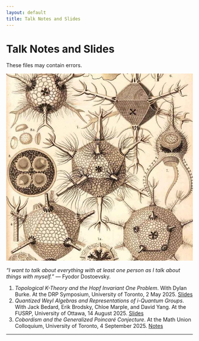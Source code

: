```yaml
---
layout: default
title: Talk Notes and Slides
---
```


# Talk Notes and Slides
<p class="center">These files may contain errors.</p>

<img src="/assets/images/talks.jpg" alt="Poincaré Homology Sphere" class="full">

<p class="center"><i>&ldquo;I want to talk about everything with at least one person as I talk about things with myself.&rdquo;</i> — Fyodor Dostoevsky.</p>

1. *Topological K-Theory and the Hopf Invariant One Problem*. With Dylan Burke. At the DRP Symposium, University of Toronto, 2 May 2025. <a href="/assets/files/hopf-invariant-one.pdf" target="_blank">Slides</a>
2. *Quantized Weyl Algebras and Representations of i-Quantum Groups*. With Jack Bedard, Erik Brodsky, Chloe Marple, and David Yang. At the FUSRP, University of Ottawa, 14 August 2025. <a href="/assets/files/FUSRP2025.pdf" target="_blank">Slides</a>
2. *Cobordism and the Generalized Poincaré Conjecture*. At the Math Union Colloquium, University of Toronto, 4 September 2025. <a href="/assets/files/cobordism.pdf" target="_blank">Notes</a>

---
